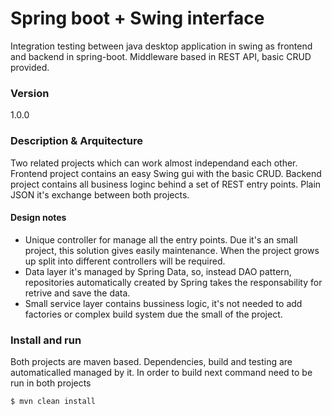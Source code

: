 # Spring boot + Swing interface
Integration testing between java desktop application in swing as frontend and backend in spring-boot. 
Middleware based in REST API, basic CRUD provided.

### Version
1.0.0

### Description & Arquitecture
Two related projects which can work almost independand each other. 
Frontend project contains an easy Swing gui with the basic CRUD.
Backend project contains all business loginc behind a set of REST entry points.
Plain JSON it's exchange between both projects.

#### Design notes
- Unique controller for manage all the entry points. Due it's an small project, this solution gives easily maintenance. When the project grows up split into different controllers will be required.
- Data layer it's managed by Spring Data, so, instead DAO pattern, repositories automatically created by Spring takes the responsability for retrive and save the data.
- Small service layer contains bussiness logic, it's not needed to add factories or complex build system due the small of the project.

### Install and run
Both projects are maven based. Dependencies, build and testing are automaticalled managed by it.
In order to build next command need to be run in both projects
```sh
$ mvn clean install
```
